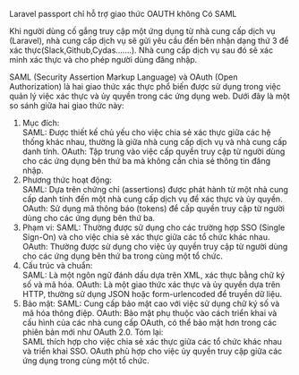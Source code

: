 Laravel passport chỉ hỗ trợ giao thức OAUTH không Có SAML	
	
Khi người dùng cố gắng truy cập một ứng dụng từ nhà cung cấp dịch vụ (Laravel), nhà cung cấp dịch vụ sẽ gửi yêu cầu đến bên nhận dạng thứ 3 để xác thực(Slack,Github,Cydas.......).
Nhà cung cấp dịch vụ sau đó sẽ xác minh xác thực và cho phép người dùng đăng nhập.	
	
SAML (Security Assertion Markup Language) và OAuth (Open Authorization) là hai giao thức xác thực phổ biến được sử dụng trong việc quản lý việc xác thực và ủy quyền trong các ứng dụng web. 
Dưới đây là một so sánh giữa hai giao thức này:	
	
1. Mục đích:	
	SAML: Được thiết kế chủ yếu cho việc chia sẻ xác thực giữa các hệ thống khác nhau, thường là giữa nhà cung cấp dịch vụ và nhà cung cấp danh tính.
	OAuth: Tập trung vào việc cấp quyền truy cập từ người dùng cho các ứng dụng bên thứ ba mà không cần chia sẻ thông tin đăng nhập.
2. Phương thức hoạt động:	
	SAML: Dựa trên chứng chỉ (assertions) được phát hành từ một nhà cung cấp danh tính đến một nhà cung cấp dịch vụ để xác thực và ủy quyền.
	OAuth: Sử dụng mã thông báo (tokens) để cấp quyền truy cập từ người dùng cho các ứng dụng bên thứ ba.
3. Phạm vi:	
	SAML: Thường được sử dụng cho các trường hợp SSO (Single Sign-On) và cho việc chia sẻ xác thực giữa các tổ chức khác nhau.
	OAuth: Thường được sử dụng cho việc ủy quyền truy cập từ người dùng cho các ứng dụng bên thứ ba trong cùng một tổ chức.
4. Cấu trúc và chuẩn:	
	SAML: Là một ngôn ngữ đánh dấu dựa trên XML, xác thực bằng chữ ký số và mã hóa.
	OAuth: Là một giao thức xác thực và ủy quyền dựa trên HTTP, thường sử dụng JSON hoặc form-urlencoded để truyền dữ liệu.
5. Bảo mật:	
	SAML: Cung cấp bảo mật cao với việc sử dụng chữ ký số và mã hóa thông điệp.
	OAuth: Bảo mật phụ thuộc vào cách triển khai và cấu hình của các nhà cung cấp OAuth, có thể bảo mật hơn trong các phiên bản mới như OAuth 2.0.
Tóm lại:	
	SAML thích hợp cho việc chia sẻ xác thực giữa các tổ chức khác nhau và triển khai SSO.
	OAuth phù hợp cho việc ủy quyền truy cập giữa các ứng dụng trong cùng một tổ chức.